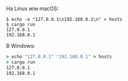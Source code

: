 На Linux или macOS:

```console
$ echo -e "127.0.0.1\n192.168.0.1\n" > hosts
$ cargo run
127.0.0.1
192.168.0.1
```

В Windows:

```cmd
> echo "127.0.0.1" "192.168.0.1" > hosts
> cargo run
127.0.0.1
192.168.0.1
```